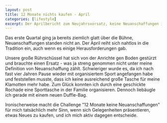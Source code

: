 ```yaml
---
layout: post
title: 12 Monate nichts kaufen - April
categories: [lifestyle]
excerpt: Der Aprilbericht zum Neujahrsvorsatz, keine Neuanschaffungen im Jahr 2023 zu tätigen.
---
```


Das erste Quartal ging ja bereits ziemlich glatt über die Bühne, Neuanschaffungen standen nicht an. Der April reiht sich nahtlos in die Tradition ein, auch wenn es einige Herausforderungen gab.

Unsere große Rührschüssel hat sich von der Anrichte gen Boden gestürzt und brauchte einen Ersatz - was ja streng genommen nicht unter meine Definition von Neuanschaffung zählt. Schwieriger wurde es, da ich nach fast vier Jahren Pause wieder mit organisiertem Sport angefangen habe und feststellen musste, dass ich keine ausreichend große Tasche für meine Klamotten mehr habe. Zum Glück konnten ich durch eine geschickte Rochade eine Sporttasche in der Familie organisieren. Dennoch liebäugle ich gerade mit einem neuen Duffle-Bag.

Ironischerweise macht die Challenge "12 Monate keine Neuanschaffungen" für mich tatsächlich mehr Sinn, wenn sich Gelegenheiten präsentieren, etwas Neues zu kaufen, und ich mich aktiv dagegen entscheide. 